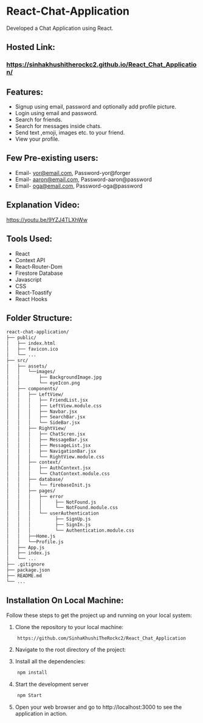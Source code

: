 # React-Chat-Application 
Developed a Chat Application using React.

## Hosted Link:
### https://sinhakhushitherockc2.github.io/React_Chat_Application/

## Features:
* Signup using email, password and optionally add profile picture.
* Login using email and password.
* Search for friends.
* Search for messages inside chats.
* Send text ,emoji, images etc. to your friend.
* View your profile.

## Few Pre-existing users:
* Email- yor@email.com, Password-yor@forger
* Email- aaron@email.com, Password-aaron@password
* Email- oga@email.com, Password-oga@password

## Explanation Video:
https://youtu.be/9YZJ4TLXhWw

## Tools Used:
* React
* Context API
* React-Router-Dom
* Firestore Database
* Javascript
* CSS
* React-Toastify
* React Hooks

## Folder Structure:
```bash
react-chat-application/
├── public/
│   ├── index.html
│   ├── favicon.ico
│   └── ...
├── src/
│   ├── assets/
│   │   └──images/
│   │       ├── BackgroundImage.jpg
│   │       └── eyeIcon.png
│   ├── components/
│   │   ├── LeftView/
│   │   │   ├── FriendList.jsx
│   │   │   ├── LeftView.module.css
│   │   │   ├── Navbar.jsx
│   │   │   ├── SearchBar.jsx
│   │   │   └── SideBar.jsx
│   │   ├── RightView/
│   │   │   ├── ChatScren.jsx
│   │   │   ├── MessageBar.jsx
│   │   │   ├── MessageList.jsx
│   │   │   ├── NavigationBar.jsx
│   │   │   └── RightView.module.css
│   │   ├── context/
│   │   │   ├── AuthContext.jsx
│   │   │   └── ChatContext.module.css
│   │   ├── database/
│   │   │   └── firebaseInit.js
│   │   ├── pages/
│   │   │   ├── error
│   │   │   │     ├── NotFound.js
│   │   │   │     └── NotFound.module.css
│   │   │   └── userAuthentication
│   │   │         ├── SignUp.js
│   │   │         ├── SignIn.js
│   │   │         └── Authentication.module.css
│   │   ├──Home.js   
│   │   └──Profile.js
│   ├── App.js
│   ├── index.js
│   └── ...
├── .gitignore
├── package.json
├── README.md
└── ...
```

## Installation On Local Machine:
Follow these steps to get the project up and running on your local system:

1. Clone the repository to your local machine:
```bash
    https://github.com/SinhaKhushiTheRockc2/React_Chat_Application
```
2. Navigate to the root directory of the project:

3. Install all the dependencies:
```bash
    npm install
```
4. Start the development server
```bash 
    npm Start
```
5. Open your web browser and go to http://localhost:3000 to see the application in action.


